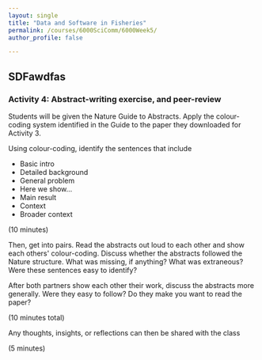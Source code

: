 ```yaml
---
layout: single
title: "Data and Software in Fisheries"
permalink: /courses/6000SciComm/6000Week5/
author_profile: false

---
```


## SDFawdfas

### Activity 4: Abstract-writing exercise, and peer-review

Students will be given the Nature Guide to Abstracts. Apply the colour-coding system identified in the Guide to the paper they downloaded for Activity 3. 

Using colour-coding, identify the sentences that include
  * Basic intro
  * Detailed background
  * General problem
  * Here we show...
  * Main result
  * Context
  * Broader context
  
(10 minutes)

Then, get into pairs. Read the abstracts out loud to each other and show each others' colour-coding. Discuss whether the abstracts followed the Nature structure. What was missing, if anything? What was extraneous? Were these sentences easy to identify? 

After both partners show each other their work, discuss the abstracts more generally. Were they easy to follow? Do they make you want to read the paper? 

(10 minutes total)

Any thoughts, insights, or reflections can then be shared with the class

(5 minutes)